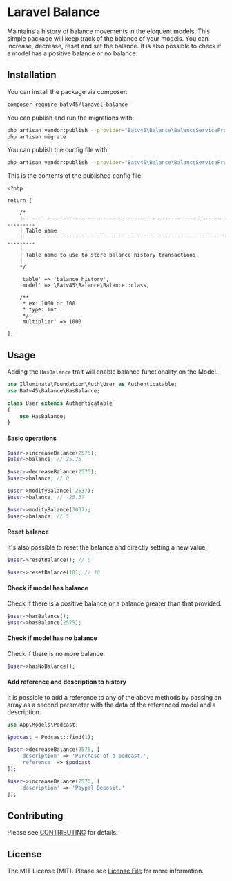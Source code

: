 # Laravel Balance

Maintains a history of balance movements in the eloquent models. This simple package will keep track of the balance of your models. You can increase, decrease, reset and set the balance. It is also possible to check if a model has a positive balance or no balance.

## Installation

You can install the package via composer:

``` bash
composer require batv45/laravel-balance
```
You can publish and run the migrations with:

```bash
php artisan vendor:publish --provider="Batv45\Balance\BalanceServiceProvider" --tag="migrations"
php artisan migrate
```
You can publish the config file with:

```bash
php artisan vendor:publish --provider="Batv45\Balance\BalanceServiceProvider" --tag="config"
```
This is the contents of the published config file:

```
<?php

return [

    /*
    |--------------------------------------------------------------------------
    | Table name
    |--------------------------------------------------------------------------
    |
    | Table name to use to store balance history transactions.
    |
    */

    'table' => 'balance_history',
    'model' => \Batv45\Balance\Balance::class,

    /**
     * ex: 1000 or 100
     * type: int
     */
    'multiplier' => 1000

];
```
## Usage

Adding the `HasBalance` trait will enable balance functionality on the Model.

``` php
use Illuminate\Foundation\Auth\User as Authenticatable;
use Batv45\Balance\HasBalance;

class User extends Authenticatable
{
    use HasBalance;
}
```

#### Basic operations

```php
$user->increaseBalance(2575);
$user->balance; // 25.75

$user->decreaseBalance(2575);
$user->balance; // 0

$user->modifyBalance(-2537);
$user->balance; // -25.37

$user->modifyBalance(3037);
$user->balance; // 5
```

#### Reset balance

It's also possible to reset the balance and directly setting a new value.

```php
$user->resetBalance(); // 0

$user->resetBalance(10); // 10
```

#### Check if model has balance

Check if there is a positive balance or a balance greater than that provided.
```php
$user->hasBalance();
$user->hasBalance(2575);
```

#### Check if model has no balance

Check if there is no more balance.
```php
$user->hasNoBalance();
```

#### Add reference and description to history

It is possible to add a reference to any of the above methods by passing an array as a second parameter with the data of the referenced model and a description.
```php
use App\Models\Podcast;

$podcast = Podcast::find(1);

$user->decreaseBalance(2575, [
    'description' => 'Purchase of a podcast.',
    'reference' => $podcast
]);

$user->increaseBalance(2575, [
    'description' => 'Paypal Deposit.'
]);
```

## Contributing

Please see [CONTRIBUTING](CONTRIBUTING.md) for details.


## License

The MIT License (MIT). Please see [License File](LICENSE.md) for more information.
